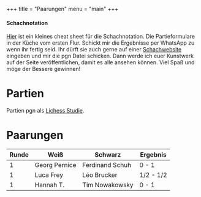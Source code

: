 +++
title = "Paarungen"
menu = "main"
+++
#### Schachnotation

[Hier](/chess_notation.pdf) ist ein kleines cheat sheet für die Schachnotation. Die Partieformulare in der Küche vom ersten Flur. Schickt mir die Ergebnisse per WhatsApp zu wenn ihr fertig seid. Ihr dürft sie auch gerne auf einer [Schachwebsite](https://lichess.org/analysis) eingeben und mir die pgn Datei schicken. Dann werde ich euer Kunstwerk auf der Seite veröffentlichen, damit es alle ansehen können. Viel Spaß und möge der Bessere gewinnen!


# Partien

Partien pgn als [Lichess Studie](https://lichess.org/study/ooXvxmk4).

# Paarungen
| Runde | Weiß           | Schwarz           |  Ergebnis |
|-------|----------------|-----------------|-------|
| 1     | Georg Pernice  | Ferdinand Schuh     | 0 - 1 |
| 1     |  Luca Frey      | Léo Brucker     | 1/2 - 1/2  |
| 1     |  Hannah T.      | Tim Nowakowsky  | 0 - 1 |




